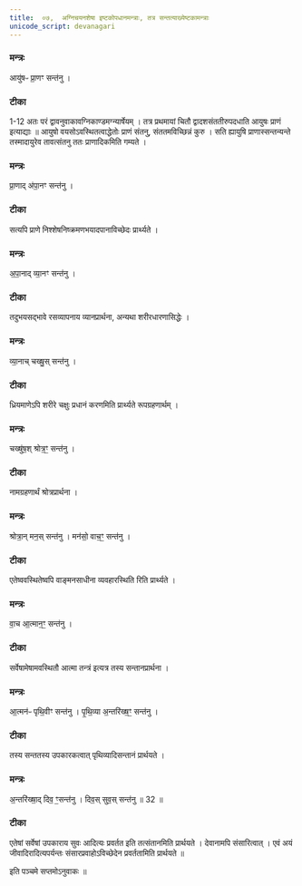 ```yaml
---
title:  ०७,  अग्निचयनशेषा इष्टकोपधानमन्त्राः, तत्र सन्तत्याख्येष्टकामन्त्राः
unicode_script: devanagari
---
```


### मन्त्रः
आयु॑षᳶ प्रा॒णꣳ सन्त॑नु ।

###  टीका
1-12 अतः परं द्वावनुवाकावग्निकाण्डमग्न्यार्षेयम् । तत्र प्रथमायां चितौ द्वादशसंततीरुपदधाति आयुषः प्राणं इत्याद्याः ॥ आयुषो वयसोऽवस्थितत्वाद्धेतोः प्राणं संतनु, संततमविच्छिन्नं कुरु । सति ह्यायुषि प्राणास्सन्तन्यन्ते तस्मादायुरेव तावत्संतनु ततः प्राणादिकमिति गम्यते ।
### मन्त्रः
प्रा॒णाद् अ॑पा॒नꣳ सन्त॑नु ।

###  टीका
सत्यपि प्राणे निश्शेषनिष्क्रमणभयादपानाविच्छेदः प्रार्थ्यते ।
### मन्त्रः
अ॒पा॒नाद् व्या॒नꣳ सन्त॑नु ।

###  टीका
तदुभयसद्भावे रसव्यापनाय व्यानप्रार्थना, अन्यथा शरीरधारणासिद्धेः ।
### मन्त्रः
व्या॒नाच् चख्षु॒स् सन्त॑नु ।
###  टीका
ध्रियमाणेऽपि शरीरे चक्षुः प्रधानं करणमिति प्रार्थ्यते रूपग्रहणार्थम् ।
### मन्त्रः
चख्षु॑ष॒श् श्रोत्र॒ꣳ॒ सन्त॑नु ।

###  टीका
नामग्रहणार्थं श्रोत्रप्रार्थना ।
### मन्त्रः
श्रोत्रा॒न् मन॒स् सन्त॑नु ।
मन॑सो॒ वाच॒ꣳ॒ सन्त॑नु ।

###  टीका

एतेष्ववस्थितेष्वपि वाङ्मनसाधीना व्यवहारस्थिति रिति प्रार्थ्यते ।
### मन्त्रः
वा॒च आ॒त्मान॒ꣳ॒ सन्त॑नु ।

###  टीका
सर्वेषामेषामवस्थितौ आत्मा तन्त्रं इत्यत्र तस्य सन्तानप्रार्थना ।
### मन्त्रः

आ॒त्मन॑ᳶ पृथि॒वीꣳ सन्त॑नु ।
पृ॒थि॒व्या अ॒न्तरि॑ख्ष॒ꣳ॒ सन्त॑नु ।

###  टीका
तस्य सन्ततस्य उपकारकत्वात् पृथिव्यादिसन्तानं प्रार्थयते ।

### मन्त्रः
अ॒न्तरि॑ख्षा॒द् दिव॒ ꣳ॒सन्त॑नु ।
दिव॒स् सुव॒स् सन्त॑नु ॥ 32 ॥  
###  टीका
एतेषां सर्वेषां उपकाराय सुवः आदित्यः प्रवर्तत इति
तत्संतानमिति प्रार्थयते । देवानामपि संसारित्वात् । एवं अयं जीवादिरादित्यपर्यन्तः संसारप्रवाहोऽविच्छेदेन प्रवर्ततामिति प्रार्थयते ॥

इति पञ्चमे सप्तमोऽनुवाकः ॥  

